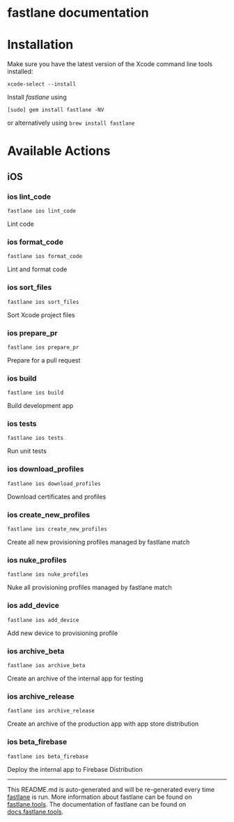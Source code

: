 fastlane documentation
================
# Installation

Make sure you have the latest version of the Xcode command line tools installed:

```
xcode-select --install
```

Install _fastlane_ using
```
[sudo] gem install fastlane -NV
```
or alternatively using `brew install fastlane`

# Available Actions
## iOS
### ios lint_code
```
fastlane ios lint_code
```
Lint code
### ios format_code
```
fastlane ios format_code
```
Lint and format code
### ios sort_files
```
fastlane ios sort_files
```
Sort Xcode project files
### ios prepare_pr
```
fastlane ios prepare_pr
```
Prepare for a pull request
### ios build
```
fastlane ios build
```
Build development app
### ios tests
```
fastlane ios tests
```
Run unit tests
### ios download_profiles
```
fastlane ios download_profiles
```
Download certificates and profiles
### ios create_new_profiles
```
fastlane ios create_new_profiles
```
Create all new provisioning profiles managed by fastlane match
### ios nuke_profiles
```
fastlane ios nuke_profiles
```
Nuke all provisioning profiles managed by fastlane match
### ios add_device
```
fastlane ios add_device
```
Add new device to provisioning profile
### ios archive_beta
```
fastlane ios archive_beta
```
Create an archive of the internal app for testing
### ios archive_release
```
fastlane ios archive_release
```
Create an archive of the production app with app store distribution
### ios beta_firebase
```
fastlane ios beta_firebase
```
Deploy the internal app to Firebase Distribution

----

This README.md is auto-generated and will be re-generated every time [fastlane](https://fastlane.tools) is run.
More information about fastlane can be found on [fastlane.tools](https://fastlane.tools).
The documentation of fastlane can be found on [docs.fastlane.tools](https://docs.fastlane.tools).
